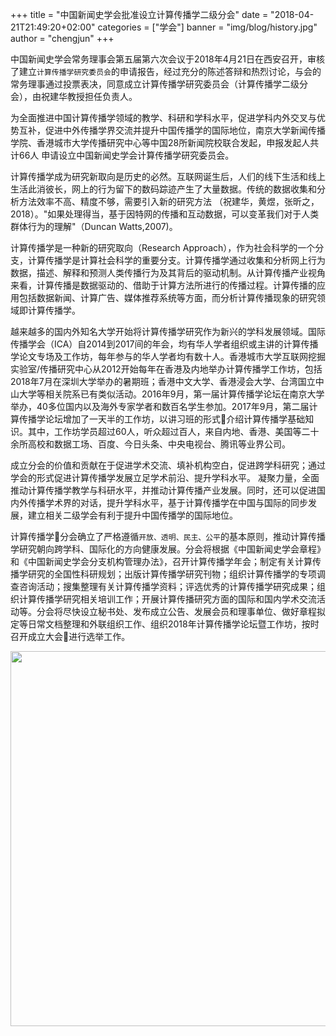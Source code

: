+++
title = "中国新闻史学会批准设立计算传播学二级分会"
date = "2018-04-21T21:49:20+02:00"
categories = ["学会"]
banner = "img/blog/history.jpg"
author = "chengjun"
+++

中国新闻史学会常务理事会第五届第六次会议于2018年4月21日在西安召开，审核了建立`计算传播学研究委员会`的申请报告，经过充分的陈述答辩和热烈讨论，与会的常务理事通过投票表决，同意成立计算传播学研究委员会（计算传播学二级分会），由祝建华教授担任负责人。

为全面推进中国计算传播学领域的教学、科研和学科水平，促进学科内外交叉与优势互补，促进中外传播学界交流并提升中国传播学的国际地位，南京大学新闻传播学院、香港城市大学传播研究中心等中国28所新闻院校联合发起，申报发起人共计66人
申请设立中国新闻史学会计算传播学研究委员会。

计算传播学成为研究新取向是历史的必然。互联网诞生后，人们的线下生活和线上生活此消彼长，网上的行为留下的数码踪迹产生了大量数据。传统的数据收集和分析方法效率不高、精度不够，需要引入新的研究方法 （祝建华，黄煜，张昕之，2018）。"如果处理得当，基于因特网的传播和互动数据，可以变革我们对于人类群体行为的理解"（Duncan Watts,2007)。

计算传播学是一种新的研究取向（Research Approach），作为社会科学的一个分支，计算传播学是计算社会科学的重要分支。计算传播学通过收集和分析网上行为数据，描述、解释和预测人类传播行为及其背后的驱动机制。从计算传播产业视角来看，计算传播是数据驱动的、借助于计算方法所进行的传播过程。计算传播的应用包括数据新闻、计算广告、媒体推荐系统等方面，而分析计算传播现象的研究领域即计算传播学。

越来越多的国内外知名大学开始将计算传播学研究作为新兴的学科发展领域。国际传播学会（ICA）自2014到2017间的年会，均有华人学者组织或主讲的计算传播学论文专场及工作坊，每年参与的华人学者均有数十人。香港城市大学互联网挖掘实验室/传播研究中心从2012开始每年在香港及内地举办计算传播学工作坊，包括2018年7月在深圳大学举办的暑期班；香港中文大学、香港浸会大学、台湾国立中山大学等相关院系已有类似活动。2016年9月，第一届计算传播学论坛在南京大学举办，40多位国内以及海外专家学者和数百名学生参加。2017年9月，第二届计算传播学论坛增加了一天半的工作坊，以讲习班的形式介绍计算传播学基础知识。其中，工作坊学员超过60人，听众超过百人，来自内地、香港、美国等二十余所高校和数据工场、百度、今日头条、中央电视台、腾讯等业界公司。

成立分会的价值和贡献在于促进学术交流、填补机构空白，促进跨学科研究；通过学会的形式促进计算传播学发展立足学术前沿、提升学科水平。 凝聚力量，全面推动计算传播学教学与科研水平，并推动计算传播产业发展。同时，还可以促进国内外传播学术界的对话，提升学科水平，基于计算传播学在中国与国际的同步发展，建立相关二级学会有利于提升中国传播学的国际地位。

计算传播学分会确立了严格遵循`开放、透明、民主、公平`的基本原则，推动计算传播学研究朝向跨学科、国际化的方向健康发展。分会将根据《中国新闻史学会章程》和《中国新闻史学会分支机构管理办法》，召开计算传播学年会；制定有关计算传播学研究的全国性科研规划；出版计算传播学研究刊物；组织计算传播学的专项调查咨询活动；搜集整理有关计算传播学资料；评选优秀的计算传播学研究成果；组织计算传播学研究相关培训工作；开展计算传播研究方面的国际和国内学术交流活动等。分会将尽快设立秘书处、发布成立公告、发展会员和理事单位、做好章程拟定等日常文档整理和外联组织工作、组织2018年计算传播学论坛暨工作坊，按时召开成立大会进行选举工作。

<img src="/img/blog/history.jpg" width = 600px/>
